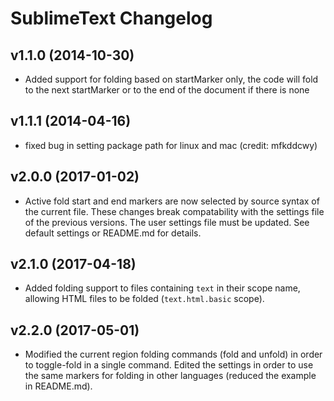SublimeText Changelog
====================

v1.1.0 (2014-10-30)
-------------------

- Added support for folding based on startMarker only, the code will fold to the next startMarker or to the end of the document if there is none


v1.1.1 (2014-04-16)
-------------------

- fixed bug in setting package path for linux and mac (credit: mfkddcwy)


v2.0.0 (2017-01-02)
-------------------

- Active fold start and end markers are now selected by source syntax of the current file. These changes break compatability with the settings file of the previous versions. The user settings file must be updated. See default settings or README.md for details.


v2.1.0 (2017-04-18)
-------------------

- Added folding support to files containing `text` in their scope name, allowing HTML files to be folded (`text.html.basic` scope).


v2.2.0 (2017-05-01)
-------------------

- Modified the current region folding commands (fold and unfold) in order to toggle-fold in a single command. Edited the settings in order to use the same markers for folding in other languages (reduced the example in README.md).